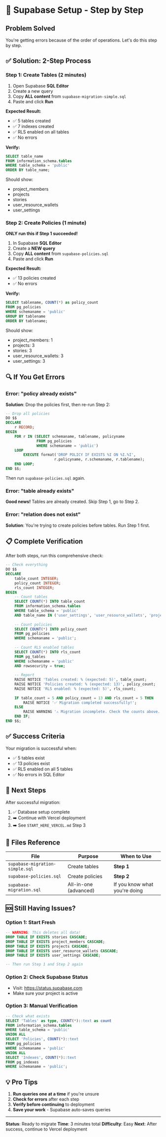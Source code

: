 # 🎯 Supabase Setup - Step by Step

## Problem Solved

You're getting errors because of the order of operations. Let's do this step by step.

## ✅ Solution: 2-Step Process

### Step 1: Create Tables (2 minutes)

1. Open Supabase **SQL Editor**
2. Create a new query
3. Copy **ALL content** from `supabase-migration-simple.sql`
4. Paste and click **Run**

**Expected Result:**
- ✅ 5 tables created
- ✅ 7 indexes created
- ✅ RLS enabled on all tables
- ✅ No errors

**Verify:**
```sql
SELECT table_name 
FROM information_schema.tables 
WHERE table_schema = 'public' 
ORDER BY table_name;
```

Should show:
- project_members
- projects
- stories
- user_resource_wallets
- user_settings

### Step 2: Create Policies (1 minute)

**ONLY run this if Step 1 succeeded!**

1. In Supabase **SQL Editor**
2. Create a **NEW query**
3. Copy **ALL content** from `supabase-policies.sql`
4. Paste and click **Run**

**Expected Result:**
- ✅ 13 policies created
- ✅ No errors

**Verify:**
```sql
SELECT tablename, COUNT(*) as policy_count
FROM pg_policies 
WHERE schemaname = 'public'
GROUP BY tablename
ORDER BY tablename;
```

Should show:
- project_members: 1
- projects: 3
- stories: 3
- user_resource_wallets: 3
- user_settings: 3

## 🔍 If You Get Errors

### Error: "policy already exists"

**Solution**: Drop the policies first, then re-run Step 2:

```sql
-- Drop all policies
DO $$ 
DECLARE
    r RECORD;
BEGIN
    FOR r IN (SELECT schemaname, tablename, policyname 
              FROM pg_policies 
              WHERE schemaname = 'public') 
    LOOP
        EXECUTE format('DROP POLICY IF EXISTS %I ON %I.%I', 
                      r.policyname, r.schemaname, r.tablename);
    END LOOP;
END $$;
```

Then run `supabase-policies.sql` again.

### Error: "table already exists"

**Good news!** Tables are already created. Skip Step 1, go to Step 2.

### Error: "relation does not exist"

**Solution**: You're trying to create policies before tables. Run Step 1 first.

## 📋 Complete Verification

After both steps, run this comprehensive check:

```sql
-- Check everything
DO $$ 
DECLARE
    table_count INTEGER;
    policy_count INTEGER;
    rls_count INTEGER;
BEGIN
    -- Count tables
    SELECT COUNT(*) INTO table_count
    FROM information_schema.tables 
    WHERE table_schema = 'public' 
    AND table_name IN ('user_settings', 'user_resource_wallets', 'projects', 'project_members', 'stories');
    
    -- Count policies
    SELECT COUNT(*) INTO policy_count
    FROM pg_policies 
    WHERE schemaname = 'public';
    
    -- Count RLS enabled tables
    SELECT COUNT(*) INTO rls_count
    FROM pg_tables 
    WHERE schemaname = 'public' 
    AND rowsecurity = true;
    
    -- Report
    RAISE NOTICE 'Tables created: % (expected: 5)', table_count;
    RAISE NOTICE 'Policies created: % (expected: 13)', policy_count;
    RAISE NOTICE 'RLS enabled: % (expected: 5)', rls_count;
    
    IF table_count = 5 AND policy_count = 13 AND rls_count = 5 THEN
        RAISE NOTICE '✅ Migration completed successfully!';
    ELSE
        RAISE WARNING '⚠️ Migration incomplete. Check the counts above.';
    END IF;
END $$;
```

## ✅ Success Criteria

Your migration is successful when:
- ✅ 5 tables exist
- ✅ 13 policies exist
- ✅ RLS enabled on all 5 tables
- ✅ No errors in SQL Editor

## 🚀 Next Steps

After successful migration:

1. ✅ Database setup complete
2. ➡️ Continue with Vercel deployment
3. ➡️ See `START_HERE_VERCEL.md` Step 3

## 📁 Files Reference

| File | Purpose | When to Use |
|------|---------|-------------|
| `supabase-migration-simple.sql` | Create tables | **Step 1** |
| `supabase-policies.sql` | Create policies | **Step 2** |
| `supabase-migration.sql` | All-in-one (advanced) | If you know what you're doing |

## 🆘 Still Having Issues?

### Option 1: Start Fresh

```sql
-- WARNING: This deletes all data!
DROP TABLE IF EXISTS stories CASCADE;
DROP TABLE IF EXISTS project_members CASCADE;
DROP TABLE IF EXISTS projects CASCADE;
DROP TABLE IF EXISTS user_resource_wallets CASCADE;
DROP TABLE IF EXISTS user_settings CASCADE;

-- Then run Step 1 and Step 2 again
```

### Option 2: Check Supabase Status

- Visit: https://status.supabase.com
- Make sure your project is active

### Option 3: Manual Verification

```sql
-- Check what exists
SELECT 'Tables' as type, COUNT(*)::text as count
FROM information_schema.tables 
WHERE table_schema = 'public'
UNION ALL
SELECT 'Policies', COUNT(*)::text
FROM pg_policies 
WHERE schemaname = 'public'
UNION ALL
SELECT 'Indexes', COUNT(*)::text
FROM pg_indexes 
WHERE schemaname = 'public';
```

## 💡 Pro Tips

1. **Run queries one at a time** if you're unsure
2. **Check for errors** after each step
3. **Verify before continuing** to deployment
4. **Save your work** - Supabase auto-saves queries

---

**Status**: Ready to migrate
**Time**: 3 minutes total
**Difficulty**: Easy
**Next**: After success, continue to Vercel deployment
